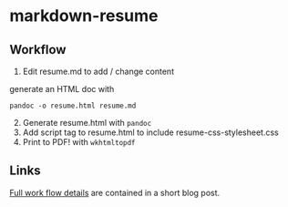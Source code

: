 # markdown-resume

## Workflow

1. Edit resume.md to add / change content

generate an HTML doc with

```
pandoc -o resume.html resume.md
```

2. Generate resume.html with `pandoc`
3. Add script tag to resume.html to include resume-css-stylesheet.css
4. Print to PDF! with `wkhtmltopdf`

## Links

[Full work flow details](http://sdsawtelle.github.io/blog/output/simple-markdown-resume-with-pandoc-and-wkhtmltopdf.html) are contained in a short blog post.
